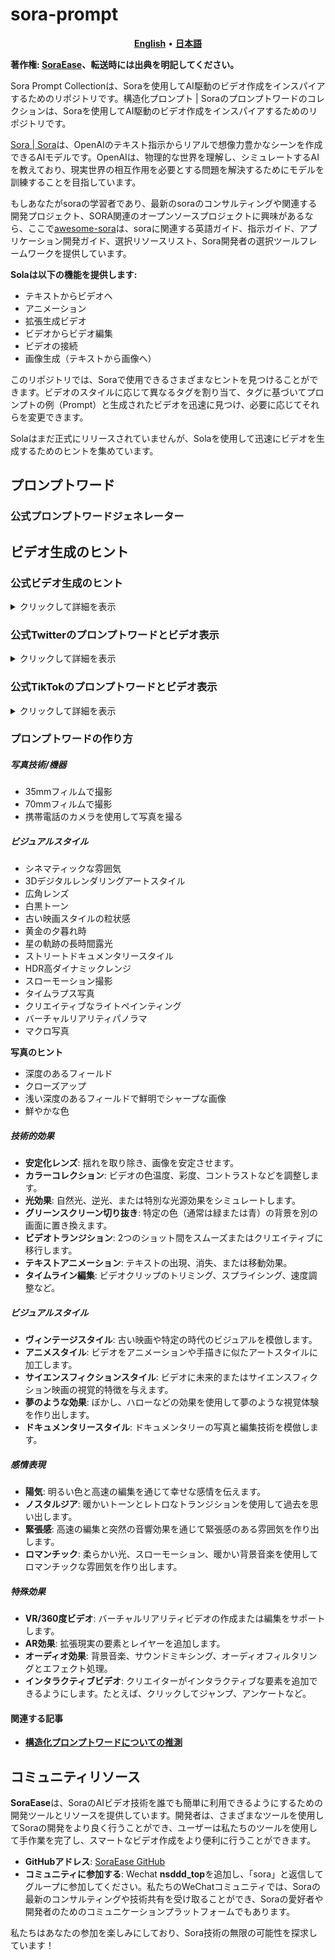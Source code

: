 # sora-prompt

<p align="center">
    <a href="README.md"><b>English</b></a> •
    <a href="README.ja.md"><b>日本語</b></a>
</p>

**著作権: [SoraEase](https://github.com/SoraEase/sora-prompt)、転送時には出典を明記してください。**

Sora Prompt Collectionは、Soraを使用してAI駆動のビデオ作成をインスパイアするためのリポジトリです。構造化プロンプト | Soraのプロンプトワードのコレクションは、Soraを使用してAI駆動のビデオ作成をインスパイアするためのリポジトリです。

[Sora | Sora](https://openai.com/sora)は、OpenAIのテキスト指示からリアルで想像力豊かなシーンを作成できるAIモデルです。OpenAIは、物理的な世界を理解し、シミュレートするAIを教えており、現実世界の相互作用を必要とする問題を解決するためにモデルを訓練することを目指しています。

もしあなたがsoraの学習者であり、最新のsoraのコンサルティングや関連する開発プロジェクト、SORA関連のオープンソースプロジェクトに興味があるなら、ここで[awesome-sora](https://github.com/awesome-sora/awesome-sora)は、soraに関連する英語ガイド、指示ガイド、アプリケーション開発ガイド、選択リソースリスト、Sora開発者の選択ツールフレームワークを提供しています。

**Solaは以下の機能を提供します:**

+ テキストからビデオへ
+ アニメーション
+ 拡張生成ビデオ
+ ビデオからビデオ編集
+ ビデオの接続
+ 画像生成（テキストから画像へ）

このリポジトリでは、Soraで使用できるさまざまなヒントを見つけることができます。ビデオのスタイルに応じて異なるタグを割り当て、タグに基づいてプロンプトの例（Prompt）と生成されたビデオを迅速に見つけ、必要に応じてそれらを変更できます。

Solaはまだ正式にリリースされていませんが、Solaを使用して迅速にビデオを生成するためのヒントを集めています。

## プロンプトワード

### 公式プロンプトワードジェネレーター

## ビデオ生成のヒント
### 公式ビデオ生成のヒント

<details>
<summary>クリックして詳細を表示</summary>

> スタイリッシュな女性が、暖かく輝くネオンとアニメーション化された都市の看板で満たされた東京の通りを歩いています。彼女は黒のレザージャケット、長い赤いドレス、黒のブーツを履いており、黒のハンドバッグを持っています。彼女はサングラスと赤い口紅をつけています。彼女は自信を持ってカジュアルに歩いています。通りは湿っていて反射しており、カラフルな光の鏡のような効果を生み出しています。多くの歩行者が歩いています。

[ビデオ生成リンク](https://cdn.openai.com/sora/videos/tokyo-walk.mp4) 

> いくつかの巨大なウーリーマンモスが雪の草原を歩いて近づいてきます。彼らの長いウーリーファーは風に軽く吹かれながら歩いています。遠くには雪に覆われた木々と劇的な雪に覆われた山々が見えます。午後の光が高い位置にあり、暖かい輝きを放っています。低いカメラビューは大きな毛むくじゃらの哺乳類を美しい写真で捉えています。深度のあるフィールド。

[ビデオ生成リンク](https://cdn.openai.com/sora/videos/wooly-mammoth.mp4) 

> 赤いウールのニットモーターサイクルヘルメットをかぶった30歳の宇宙飛行士の冒険を描いた映画の予告編。青い空、塩の砂漠、シネマティックスタイル、35mmフィルムで撮影、鮮やかな色。

[ビデオ生成リンク](https://cdn.openai.com/sora/videos/mitten-astronaut.mp4) 

> ドローンビューで、ビッグサーのガレーポイントビーチ沿いの険しい崖に打ち寄せる波を撮影。青い水が白い波を作り出し、夕日の黄金の光が岩の海岸を照らしています。遠くには灯台のある小さな島があり、崖の端には緑の低木が生えています。道路からビーチまでの急な落差は劇的で、崖の端が海に突き出ています。このビューは、海岸の生の美しさと太平洋沿岸高速道路の険しい風景を捉えています。

[ビデオ生成リンク](https://cdn.openai.com/sora/videos/big-sur.mp4) 

> アニメーションシーンでは、溶ける赤いキャンドルのそばにひざまずく短いふわふわのモンスターのクローズアップが特徴です。アートスタイルは3Dでリアルで、照明とテクスチャに焦点を当てています。絵のムードは驚きと好奇心に満ちており、モンスターは広い目と開いた口で炎を見つめています。そのポーズと表情は、初めて周囲の世界を探検しているかのような無邪気さと遊び心を伝えています。暖かい色と劇的な照明の使用が、画像の居心地の良い雰囲気をさらに強調しています。

[ビデオ生成リンク](https://cdn.openai.com/sora/videos/monster-with-melting-candle.mp4) 

> 美しくレンダリングされたペーパークラフトの世界で、カラフルな魚や海の生き物が豊富なサンゴ礁。

[ビデオ生成リンク](https://cdn.openai.com/sora/videos/origami-undersea.mp4) 

> このビクトリアクラウンピジョンのクローズアップショットは、その鮮やかな青い羽毛と赤い胸を特徴としています。その冠は繊細でレースのような羽毛でできており、目は鮮やかな赤色です。鳥の頭は少し傾いており、威厳と優雅さを感じさせます。背景はぼやけており、鳥の鮮やかな外観に焦点を当てています。

[ビデオ生成リンク](https://cdn.openai.com/sora/videos/victoria-crowned-pigeon.mp4) 

> フォトリアリスティックなクローズアップビデオで、コーヒーカップの中で戦う2隻の海賊船。

[ビデオ生成リンク](https://cdn.openai.com/sora/videos/ships-in-coffee.mp4) 

> 20代の若い男性が空の雲の上に座り、本を読んでいます。

[ビデオ生成リンク](https://cdn.openai.com/sora/videos/man-on-the-cloud.mp4) 

> ゴールドラッシュ時代のカリフォルニアの歴史的映像。

[ビデオ生成リンク](https://cdn.openai.com/sora/videos/gold-rush.mp4) 

> ガラスの球体の中に禅の庭があり、その中で小さな小人が禅の庭を耕し、砂に模様を作っています。

[ビデオ生成リンク](https://cdn.openai.com/sora/videos/zen-garden-gnome.mp4) 

> 24歳の女性の目がまばたきするクローズアップショット。マラケシュに立っている間、魔法の時間、70mmフィルムで撮影、深度のあるフィールド、鮮やかな色、シネマティック。

[ビデオ生成リンク](https://cdn.openai.com/sora/videos/closeup-of-womans-eye.mp4) 

> カートゥーンのカンガルーがディスコダンスをしています。

[ビデオ生成リンク](https://cdn.openai.com/sora/videos/dancing-kangaroo.mp4) 

> 2056年のナイジェリアのラゴスの人々を示す美しいホームビデオ。携帯電話のカメラで撮影。

[ビデオ生成リンク](https://cdn.openai.com/sora/videos/lagos.mp4) 

> ペトリ皿の中に竹林が生えており、その中で小さなレッサーパンダが走り回っています。

[ビデオ生成リンク](https://cdn.openai.com/sora/videos/petri-dish-pandas.mp4) 

> カメラが大きなスタックのビンテージテレビの周りを回転し、それぞれが異なるプログラムを表示しています。1950年代のSF映画、ホラー映画、ニュース、静止画、1970年代のシットコムなど。ニューヨークの大きな美術館のギャラリー内に設定されています。

[ビデオ生成リンク](https://cdn.openai.com/sora/videos/stack-of-tvs.mp4) 

> 3Dアニメーションで、小さくて丸くてふわふわした生き物が、目が大きく表情豊かで、鮮やかで魔法の森を探検しています。この生き物は、ウサギとリスのような風変わりな混合物で、柔らかい青い毛皮と縞模様の尾を持っています。きらめく小川に沿って跳ね回り、目を見開いて驚いています。森は魔法の要素で生き生きとしており、色が変わる花、紫と銀の葉を持つ木、小さな浮遊する光がホタルのように見えます。生き物はキノコの輪の周りで踊る小さな妖精のような存在と遊び心を持って交流します。生き物は森の中心にあるように見える大きな輝く木を見上げて驚いています。

[ビデオ生成リンク](https://cdn.openai.com/sora/videos/big-eyed-fluff-ball.mp4) 

> カメラは、黒いルーフラックを備えた白いビンテージSUVの後ろを追いかけ、急な山の斜面に沿った松の木に囲まれた急なダートロードをスピードアップします。タイヤからほこりが舞い上がり、日光がダートロードをスピードアップするSUVに輝き、シーン全体に暖かい輝きを放ちます。ダートロードは緩やかに曲がり、他の車両は見当たりません。道路の両側にはレッドウッドの木があり、緑のパッチが散在しています。車は後ろから見て、曲がりを簡単に追いかけており、険しい地形を通る険しいドライブのように見えます。ダートロード自体は急な丘と山に囲まれており、上空には青い空と薄い雲があります。

[ビデオ生成リンク](https://cdn.openai.com/sora/videos/suv-in-the-dust.mp4) 

> 東京郊外を走る電車の窓に映る反射。

[ビデオ生成リンク](https://cdn.openai.com/sora/videos/train-window.mp4) 

> ドローンカメラがアマルフィ海岸沿いの岩の突端に建てられた美しい歴史的な教会の周りを回転し、歴史的で壮大な建築の詳細と段階的な道とパティオを示しています。波が下の岩に打ち寄せる様子が見え、海岸の水と丘陵の風景を見渡す眺めが広がります。いくつかの遠くの人々がパティオで歩き、劇的な海の景色を楽しんでいます。午後の日差しの暖かい輝きがシーンに魔法のようなロマンチックな雰囲気を与えています。このビューは、美しい写真で捉えられた素晴らしい景色です。

[ビデオ生成リンク](https://cdn.openai.com/sora/videos/amalfi-coast.mp4) 

> 大きなオレンジ色のタコが海底に休んでおり、砂と岩の地形に溶け込んでいます。その触手は体の周りに広がっており、目は閉じています。タコは岩の後ろから近づいてくる王蟹に気づいていません。王蟹は茶色でとげとげしく、長い脚と触角を持っています。シーンは広角で撮影されており、海の広大さと深さを示しています。水は透明で青く、日光が差し込んでいます。ショットは鮮明でクリアで、高いダイナミックレンジを持っています。タコと王蟹は焦点が合っており、背景は少しぼやけており、深度のあるフィールド効果を生み出しています。

</details>

### 公式Twitterのプロンプトワードとビデオ表示

<details>
<summary>クリックして詳細を表示</summary> 

1. 赤いパンダとオオハシが親友で、ブルーアワーのサントリーニを散歩しています
[ビデオ生成リンク](https://x.com/_tim_brooks/status/1761236971186438178?s=20)
2. スキューバダイバーがサイバネティックな海洋生物と高度なエイリアン技術を備えた隠れた未来的な難破船を発見します
[ビデオ生成リンク](https://x.com/billpeeb/status/1761235907330400640?s=20)
3. 真珠のような銀の縁取りの鱗、氷のような青い目、優雅な象牙の角、霧のような息を持つ壮大な白いドラゴンのクローズアップ。詳細な顔の特徴とテクスチャのある鱗に焦点を当て、柔らかくぼやけた背景を設定
[ビデオ生成リンク](https://x.com/hr98w/status/1761752242406019524?s=20)
4. 美しくレンダリングされたペーパークラフトの世界で、蒸気船が広大な海を航行し、空には薄い雲が浮かんでいます。遠くの背景には広大な草原の丘があり、ペーパークラフトの海の表面近くにはいくつかの海洋生物が見えます
[ビデオ生成リンク](https://x.com/billpeeb/status/1761235818515968314?s=20)
5. ハワイの熱帯の水域でBASEジャンプをしている男性。彼のペットのオウムが彼と一緒に飛んでいます
[ビデオ生成リンク](https://x.com/_tim_brooks/status/1761235778875883810?s=20)
6. 幻想的な動植物と動物が輝く暗いネオンの熱帯雨林
[ビデオ生成リンク](https://x.com/_tim_brooks/status/1761235759464329278?s=20)
7. 体がガラスでできており、金継ぎで修復された亀裂がある亀が、夕日のビーチを歩いています
[ビデオ生成リンク](https://x.com/model_mechanic/status/1761198301482021084?s=20)
8. シェフになることを学んでいるサモエドの子犬たちのグループを描いたシネマティックな予告編
[ビデオ生成リンク](https://x.com/hr98w/status/1761752613111152977?s=20)
9. 空の遺跡を探検する冒険好きな子犬たちのグループを描いたシネマティックな予告編
[ビデオ生成リンク](https://x.com/_tim_brooks/status/1760168890959888818?s=20)
10. 夜の間に白熱電球を殻として使用しているヤドカリの映像
[ビデオ生成リンク](https://x.com/model_mechanic/status/1759343673484165262?s=20)
11. 史上最も美しい高解像度8Kテクスチャパックを備えたMinecraft
[ビデオ生成リンク](https://x.com/_tim_brooks/status/1759125570825453785?s=20)
12. この未来的なサイバネティックなジャーマンシェパードのクローズアップショットは、その鮮やかな茶色と黒の毛皮を特徴としています...
[ビデオ生成リンク](https://x.com/billpeeb/status/1759123245821817083?s=20)
13. アリの巣の内部をナビゲートするアリの視点映像
[ビデオ生成リンク](https://x.com/model_mechanic/status/1759068809867166129?s=20)
14. 葉のクローズアップショットで、葉脈を通る小さな列車が見える
[ビデオ生成リンク](https://x.com/model_mechanic/status/1758993960956219476?s=20)
15. 白とオレンジのタビーの野良猫が激しい雨の中で避難所を探している様子が見られます...
[ビデオ生成リンク](https://x.com/_tim_brooks/status/1758967853498450396?s=20)
16. 美しいサンゴ礁をナビゲートする泳ぐことができる蝶のフォトリアリスティックなビデオ
[ビデオ生成リンク](https://x.com/_tim_brooks/status/1758959726933774489?s=20)
17. 巨大なアヒルがボストンの通りを歩いています
[ビデオ生成リンク](https://x.com/_tim_brooks/status/1758959404974760042?s=20)
18. カメラが下がり、崖に建てられた美しい歴史的な建物と海の美しい景色を見渡す壮大なパノラマビューを広げます...
[ビデオ生成リンク](https://x.com/billpeeb/status/1758958132615619005?s=20)
19. 水でできた歩く人物が美術館を見学し、多くの美しい作品を異なるスタイルで見ています
[ビデオ生成リンク](https://x.com/_tim_brooks/status/1758666264032280683?s=20)
20. 緑のブロブとオレンジのブロブが恋に落ちて一緒に踊っています
[ビデオ生成リンク](https://x.com/_tim_brooks/status/1758662698190229643?s=20)
21. 幽霊のキャラクターがトリックオアトリートを歓迎する友好的なジャックオーランタンと一緒に、幽霊のような屋敷の入り口に立っています。ティルトシフト写真
[ビデオ生成リンク](https://x.com/billpeeb/status/1758658884582142310?s=20)
22. 巨大な大聖堂が猫でいっぱいです。どこを見ても猫がいます。男が大聖堂に入り、玉座に座る巨大な猫の王にお辞儀をします。
[ビデオ生成リンク](https://x.com/_tim_brooks/status/1758655677864845707?s=20)
23. 人々がビーチでリラックスしているリアリスティックなビデオ、その後、途中でサメが水から飛び出し、みんなを驚かせます
[ビデオ生成リンク](https://x.com/_tim_brooks/status/1758655323576164830?s=20)

</details>

### 公式TikTokのプロンプトワードとビデオ表示

<details>
<summary>クリックして詳細を表示</summary> 

1. 壮大な王冠をかぶり、玉座に座っている小さなジャガイモの王たちが、ジャガイモの臣民とジャガイモの城で満たされた広大なジャガイモ王国を監督しています。
[ビデオ生成リンク](https://www.tiktok.com/@openai/video/7336623342721486122)
2. カフェのミニマップジオラマ。屋内植物で飾られています。木製の梁が上に交差し、コールドブリューステーションが小さなボトルとグラスで際立っています。
[ビデオ生成リンク](https://www.tiktok.com/@openai/video/7336623342721486122)
3. 「SORA」と書かれたリアルな雲の画像。
[ビデオ生成リンク](https://www.tiktok.com/@openai/video/7336623342721486122)
4. 公園でチェスをしているサル。
[ビデオ生成リンク](https://www.tiktok.com/@openai/video/7336976814272695598)
5. 葉のクローズアップショットで、葉脈を通る小さな列車が見える
[ビデオ生成リンク](https://www.tiktok.com/@openai/video/7337337783700360494)
6. 黒いフード付きスウェットシャツを着たコンピューターハッカーのラブラドールレトリバーが、犬の顔に画面の輝きが放たれながら非常に速くタイピングしています。
[ビデオ生成リンク](https://www.tiktok.com/@openai/video/7337475894115700011)
7. 黒いフード付きスウェットシャツを着たコンピューターハッカーのラブラドールレトリバーが、犬の顔に画面の輝きが放たれながら非常に速くタイピングしています。
[ビデオ生成リンク](https://www.tiktok.com/@openai/video/7337532544491130158)
8. ピザの斜塔
[ビデオ生成リンク](https://www.tiktok.com/@openai/video/7337782565870357803)
9. 低品質で視覚的にがっかりするスーパーボウルのコマーシャル
[ビデオ生成リンク](https://www.tiktok.com/@openai/video/7337862463951654190)

</details>

### プロンプトワードの作り方

##### **写真技術/機器**

- 35mmフィルムで撮影
- 70mmフィルムで撮影
- 携帯電話のカメラを使用して写真を撮る

##### **ビジュアルスタイル**

- シネマティックな雰囲気
- 3Dデジタルレンダリングアートスタイル
- 広角レンズ
- 白黒トーン
- 古い映画スタイルの粒状感
- 黄金の夕暮れ時
- 星の軌跡の長時間露光
- ストリートドキュメンタリースタイル
- HDR高ダイナミックレンジ
- スローモーション撮影
- タイムラプス写真
- クリエイティブなライトペインティング
- バーチャルリアリティパノラマ
- マクロ写真

**写真のヒント**

- 深度のあるフィールド
- クローズアップ
- 浅い深度のあるフィールドで鮮明でシャープな画像
- 鮮やかな色

##### **技術的効果**

- **安定化レンズ**: 揺れを取り除き、画像を安定させます。
- **カラーコレクション**: ビデオの色温度、彩度、コントラストなどを調整します。
- **光効果**: 自然光、逆光、または特別な光源効果をシミュレートします。
- **グリーンスクリーン切り抜き**: 特定の色（通常は緑または青）の背景を別の画面に置き換えます。
- **ビデオトランジション**: 2つのショット間をスムーズまたはクリエイティブに移行します。
- **テキストアニメーション**: テキストの出現、消失、または移動効果。
- **タイムライン編集**: ビデオクリップのトリミング、スプライシング、速度調整など。

##### **ビジュアルスタイル**

- **ヴィンテージスタイル**: 古い映画や特定の時代のビジュアルを模倣します。
- **アニメスタイル**: ビデオをアニメーションや手描きに似たアートスタイルに加工します。
- **サイエンスフィクションスタイル**: ビデオに未来的またはサイエンスフィクション映画の視覚的特徴を与えます。
- **夢のような効果**: ぼかし、ハローなどの効果を使用して夢のような視覚体験を作り出します。
- **ドキュメンタリースタイル**: ドキュメンタリーの写真と編集技術を模倣します。

##### **感情表現**

- **陽気**: 明るい色と高速の編集を通じて幸せな感情を伝えます。
- **ノスタルジア**: 暖かいトーンとレトロなトランジションを使用して過去を思い出します。
- **緊張感**: 高速の編集と突然の音響効果を通じて緊張感のある雰囲気を作り出します。
- **ロマンチック**: 柔らかい光、スローモーション、暖かい背景音楽を使用してロマンチックな雰囲気を作り出します。

##### **特殊効果**

- **VR/360度ビデオ**: バーチャルリアリティビデオの作成または編集をサポートします。
- **AR効果**: 拡張現実の要素とレイヤーを追加します。
- **オーディオ効果**: 背景音楽、サウンドミキシング、オーディオフィルタリングとエフェクト処理。
- **インタラクティブビデオ**: クリエイターがインタラクティブな要素を追加できるようにします。たとえば、クリックしてジャンプ、アンケートなど。

#### **関連する記事**

- [**構造化プロンプトワードについての推測**](https://github.com/ling6614/sora-prompt-zh/blob/main/docs/structured_prompt_words.md)

## コミュニティリソース

**SoraEase**は、SoraのAIビデオ技術を誰でも簡単に利用できるようにするための開発ツールとリソースを提供しています。開発者は、さまざまなツールを使用してSoraの開発をより良く行うことができ、ユーザーは私たちのツールを使用して手作業を完了し、スマートなビデオ作成をより便利に行うことができます。

- **GitHubアドレス**: [SoraEase GitHub](https://github.com/SoraEase)
- **コミュニティに参加する**: Wechat **nsddd_top**を追加し、「sora」と返信してグループに参加してください。私たちのWeChatコミュニティでは、Soraの最新のコンサルティングや技術共有を受け取ることができ、Soraの愛好者や開発者のためのコミュニケーションプラットフォームでもあります。

私たちはあなたの参加を楽しみにしており、Sora技術の無限の可能性を探求しています！
